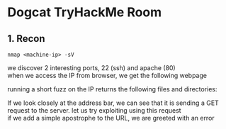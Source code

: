 # Dogcat TryHackMe Room
## 1. Recon
```
nmap <machine-ip> -sV
```

we discover 2 interesting ports, 22 (ssh) and apache (80) <br>
when we access the IP from browser, we get the following webpage <br>

running a short fuzz on the IP returns the following files and directories: <br>


If we look closely at the address bar, we can see that it is sending a GET request to the server. let us try exploiting using this request <br>
if we add a simple apostrophe to the URL, we are greeted with an error <br>


